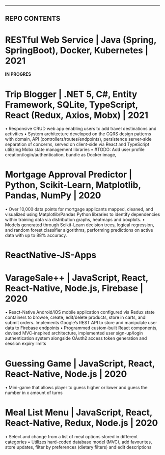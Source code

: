 ---------------------------------
REPO CONTENTS
---------------------------------

RESTful Web Service | Java (Spring, SpringBoot), Docker, Kubernetes | 2021
==========================================================================
**IN PROGRES**

Trip Blogger | .NET 5, C#, Entity Framework, SQLite, TypeScript, React (Redux, Axios, Mobx) | 2021
==================================================================================================
•	Responsive CRUD web app enabling users to add travel destinations and activities
•	System architecture developed on the CQRS design patterns with domain, API (controllers/routes/endpoints), persistence server-side separation of concerns, served on client-side via React and TypeScript utilizing Mobx state management libraries
•	#TODO: Add user profile creation/login/authentication, bundle as Docker image, 


Mortgage Approval Predictor | Python, Scikit-Learn, Matplotlib, Pandas, NumPy |	2020 
====================================================================================
•	Over 10,000 data points for mortgage applicants mapped, cleaned, and visualized using Matplotlib/Pandas Python libraries to identify dependencies within training data via distribution graphs, heatmaps and boxplots.
•	Models generated through Scikit-Learn decision trees, logical regression, and random forest classifier algorithms, performing predictions on active data with up to 88% accuracy.



ReactNative-JS-Apps
===================

VarageSale++ | JavaScript, React, React-Native, Node.js, Firebase | 2020	
========================================================================
•	React-Native Android/iOS mobile application configured via Redux state containers to browse, create, edit/delete products, store in carts, and submit orders. Implements Google’s REST API to store and manipulate user data to Firebase endpoints 
•	Programmed custom-built React components, devised MVC-inspired architecture, implemented user sign-up/login authentication system alongside OAuth2 access token generation and session expiry limits


Guessing Game | JavaScript, React, React-Native, Node.js | 2020
===============================================================
•	Mini-game that allows player to guess higher or lower and guess the number in x amount of turns


Meal List Menu | JavaScript, React, React-Native, Redux, Node.js | 2020
=======================================================================
•	Select and change from a list of meal options stored in different categories 
•	Utilizes hard-coded database model (MVC), add favourites, store updates, filter by preferences (dietary filters) and edit descriptions

